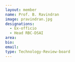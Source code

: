 ```yaml
---
layout: member
name: Prof. B. Ravindran
image: pravindran.jpg
designations: 
  - Ex-officio
  - Head RBC-DSAI
area:
bio:
email:
type: Technology-Review-board
---
```

